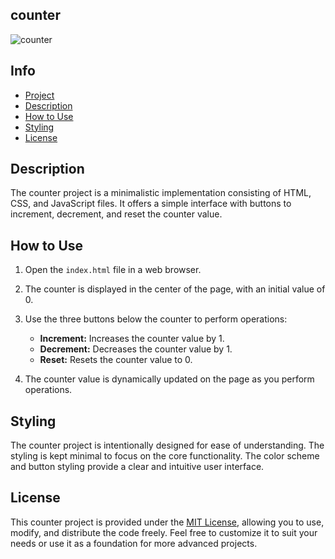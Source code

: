 ## counter

![counter](https://github.com/Mohsen-Hassani-de/counter/assets/72046055/5dfad935-7f98-4997-af8b-53bd216746e2)

## Info

- [Project](#counter)
- [Description](#description)
- [How to Use](#how-to-use)
- [Styling](#styling)
- [License](#license)

## Description

The counter project is a minimalistic implementation consisting of HTML, CSS, and JavaScript files. It offers a simple interface with buttons to increment, decrement, and reset the counter value.

## How to Use

1. Open the `index.html` file in a web browser.

2. The counter is displayed in the center of the page, with an initial value of 0.

3. Use the three buttons below the counter to perform operations:
   - **Increment:** Increases the counter value by 1.
   - **Decrement:** Decreases the counter value by 1.
   - **Reset:** Resets the counter value to 0.

4. The counter value is dynamically updated on the page as you perform operations.

## Styling

The counter project is intentionally designed for ease of understanding. The styling is kept minimal to focus on the core functionality. The color scheme and button styling provide a clear and intuitive user interface.

## License

This counter project is provided under the [MIT License](LICENSE), allowing you to use, modify, and distribute the code freely. Feel free to customize it to suit your needs or use it as a foundation for more advanced projects.


